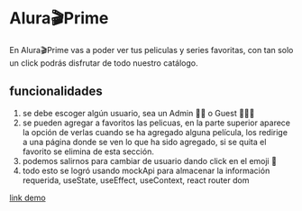 # Alura🎬Prime

En Alura🎬Prime vas a poder ver tus peliculas y series favoritas, con tan solo un click podrás disfrutar de todo nuestro catálogo.

## funcionalidades

1. se debe escoger algún usuario, sea un Admin 🤴🏻 o Guest 🤵🏻‍♂️
1. se pueden agregar a favoritos las pelicuas, en la parte superior aparece la opción de verlas cuando se ha agregado alguna película, los redirige a una página donde se ven lo que ha sido agregado, si se quita el favorito se elimina de esta sección.
1. podemos salirnos para cambiar de usuario dando click en el emoji 🚪
1. todo esto se logró usando mockApi para almacenar la información requerida, useState, useEffect, useContext, react router dom

[link demo](https://aluraprime.netlify.app/)
